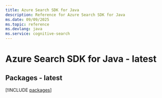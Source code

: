 ```yaml
---
title: Azure Search SDK for Java
description: Reference for Azure Search SDK for Java
ms.date: 09/09/2025
ms.topic: reference
ms.devlang: java
ms.service: cognitive-search
---
```

# Azure Search SDK for Java - latest
## Packages - latest
[!INCLUDE [packages](search-index.md)]